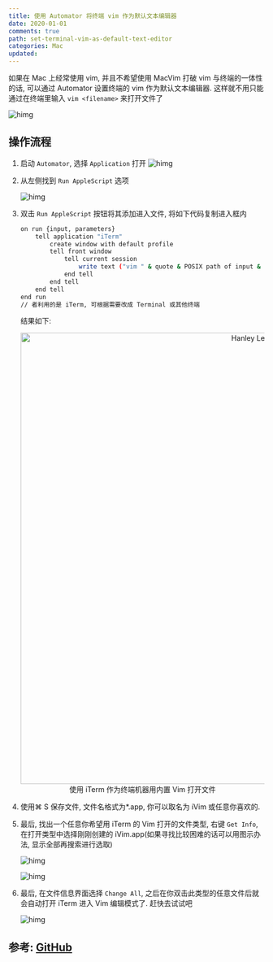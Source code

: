 ```yaml
---
title: 使用 Automator 将终端 vim 作为默认文本编辑器
date: 2020-01-01
comments: true
path: set-terminal-vim-as-default-text-editor
categories: Mac
updated:
---
```


如果在 Mac 上经常使用 vim, 并且不希望使用 MacVim 打破 vim 与终端的一体性的话, 可以通过 Automator 设置终端的 vim 作为默认文本编辑器.  这样就不用只能通过在终端里输入 `vim <filename>` 来打开文件了

![himg](https://a.hanleylee.com/HKMS/2020-01-19-124423.jpg?x-oss-process=style/WaMa)

<!-- more -->

## 操作流程

1. 启动 `Automator`, 选择 `Application` 打开
    ![himg](https://a.hanleylee.com/HKMS/2019-12-29-005044.png?x-oss-process=style/WaMa)

2. 从左侧找到 `Run AppleScript` 选项

    ![himg](https://a.hanleylee.com/HKMS/2019-12-29-035607.png?x-oss-process=style/WaMa)

3. 双击 `Run AppleScript` 按钮将其添加进入文件, 将如下代码复制进入框内

    ```bash
    on run {input, parameters}
        tell application "iTerm"
            create window with default profile
            tell front window
                tell current session
                    write text ("vim " & quote & POSIX path of input & quote & "; exit")
                end tell
            end tell
        end tell
    end run
    // 者利用的是 iTerm, 可根据需要改成 Terminal 或其他终端
    ```

    结果如下:

    <p align="center">
    <a href="https://www.hanleylee.com">
    <img src="http://hanleylee.oss-cn-shanghai.aliyuncs.com/HKMS/2019-12-29-040450.png"
    style="width: 888px;"
    alt="Hanley Lee">
    </a>
    <br/>
    使用 iTerm 作为终端机器用内置 Vim 打开文件
    <br/>
    </p>

4. 使用⌘ S 保存文件, 文件名格式为*.app, 你可以取名为 iVim 或任意你喜欢的.
5. 最后, 找出一个任意你希望用 iTerm 的 Vim 打开的文件类型, 右键 `Get Info`, 在打开类型中选择刚刚创建的 iVim.app(如果寻找比较困难的话可以用图示办法, 显示全部再搜索进行选取)

    ![himg](https://a.hanleylee.com/HKMS/2019-12-29-041345.png?x-oss-process=style/WaMa)

    ![himg](https://a.hanleylee.com/HKMS/2019-12-29-041712.png?x-oss-process=style/WaMa)

6. 最后, 在文件信息界面选择 `Change All`, 之后在你双击此类型的任意文件后就会自动打开 iTerm 进入 Vim 编辑模式了. 赶快去试试吧

    ![himg](https://a.hanleylee.com/HKMS/2019-12-29-042222.png?x-oss-process=style/WaMa)

## 参考: [GitHub](https://gist.github.com/charlietran/43639b0f4e0a01c7c20df8f1929b76f2)
